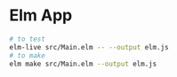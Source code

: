 # Elm App

```bash
# to test
elm-live src/Main.elm -- --output elm.js
# to make
elm make src/Main.elm --output elm.js
```
